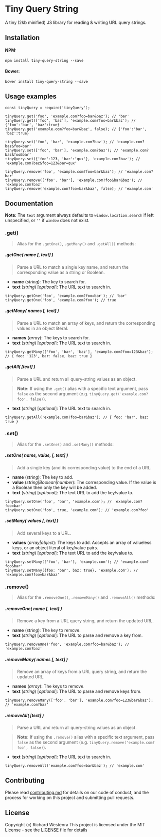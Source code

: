 # Tiny Query String

A tiny (2kb minified) JS library for reading & writing URL query strings.

## Installation

#### NPM:
```
npm install tiny-query-string --save
```

#### Bower:
```
bower install tiny-query-string --save
```

## Usage examples
```
const tinyQuery = require('tinyQuery');

tinyQuery.get('foo', 'example.com?foo=bar&baz'); // 'bar'
tinyQuery.get(['foo', 'baz'], 'example.com?foo=bar&baz'); // {'foo':'bar', 'baz':true}
tinyQuery.get('example.com?foo=bar&baz', false); // {'foo':'bar', 'baz':true}

tinyQuery.set('foo', 'bar', 'example.com?baz'); // 'example.com?baz&foo=bar'
tinyQuery.set(['foo', 'bar'], 'example.com?baz'); // 'example.com?baz&foo&bar'
tinyQuery.set({'foo':123, 'bar':'qux'}, 'example.com?baz'); // 'example.com?baz&foo=123&bar=qux'

tinyQuery.remove('foo', 'example.com?foo=bar&baz'); // 'example.com?bar'
tinyQuery.remove(['foo', 'bar'], 'example.com?foo&bar&baz'); // 'example.com?baz'
tinyQuery.remove('example.com?foo=bar&baz', false); // 'example.com'
```

## Documentation

**Note:** The `text` argument always defaults to `window.location.search` if left unspecified, or `''` if `window` does not exist.

### .get()
> Alias for the `.getOne()`, `.getMany()` and `.getAll()` methods:

##### .getOne( name [, text] )
> Parse a URL to match a single key name, and return the corresponding value as a string or Boolean.

- **name** (_string_): The key to search for.
- **text** (_string_) [_optional_]: The URL text to search in.
```
tinyQuery.getOne('foo', 'example.com?foo=bar'); // 'bar'
tinyQuery.getOne('foo', 'example.com?foo'); // true
```

##### .getMany( names [, text] )
> Parse a URL to match an array of keys, and return the corresponding values in an object literal.

- **names** (_array_): The keys to search for.
- **text** (_string_) [_optional_]: The URL text to search in.
```
tinyQuery.getMany(['foo', 'bar', 'baz'], 'example.com?foo=123&baz'); // { foo: '123', bar: false, baz: true }
```

##### .getAll( [text] )
> Parse a URL and return all query-string values as an object.

> **Note:** If using the `.get()` alias with a specific text argument, pass `false` as the second argument (e.g. `tinyQuery.get('example.com?foo', false)`).

- **text** (_string_) [_optional_]: The URL text to search in.
```
tinyQuery.getAll('example.com?foo=bar&baz'); // { foo: 'bar', baz: true }
```

### .set()
> Alias for the `.setOne()` and `.setMany()` methods:

##### .setOne( name, value, [, text] )
> Add a single key (and its corresponding value) to the end of a URL.

- **name** (_string_): The key to add.
- **value** (_string|Boolean|number_): The corresponding value. If the value is a Boolean then only the key will be added.
- **text** (_string_) [_optional_]: The text URL to add the key/value to.
```
tinyQuery.setOne('foo', 'bar', 'example.com'); // 'example.com?foo=bar'
tinyQuery.setOne('foo', true, 'example.com'); // 'example.com?foo'
```

##### .setMany( values [, text] )
> Add several keys to a URL.

- **values** (_array|object_): The keys to add. Accepts an array of valueless keys, or an object literal of key/value pairs.
- **text** (_string_) [_optional_]: The text URL to add the key/value to.
```
tinyQuery.setMany(['foo', 'bar'], 'example.com'); // 'example.com?foo&bar'
tinyQuery.setMany({foo: 'bar', baz: true}, 'example.com'); // 'example.com?foo=bar&baz'
```

### .remove()
> Alias for the `.removeOne()`, `.removeMany()` and `.removeAll()` methods:


##### .removeOne( name [, text] )
> Remove a key from a URL query string, and return the updated URL.

- **name** (_string_): The key to remove.
- **text** (_string_) [_optional_]: The URL to parse and remove a key from.
```
tinyQuery.removeOne('foo', 'example.com?foo=bar&baz'); // 'example.com?baz'
```

##### .removeMany( names [, text] )
> Remove an array of keys from a URL query string, and return the updated URL.

- **names** (_array_): The keys to remove.
- **text** (_string_) [_optional_]: The URL to parse and remove keys from.
```
tinyQuery.removeMany(['foo', 'bar'], 'example.com?foo=123&bar&baz'); // 'example.com?baz'
```

##### .removeAll( [text] )
> Parse a URL and return all query-string values as an object.

> **Note:** If using the `.remove()` alias with a specific text argument, pass `false` as the second argument (e.g. `tinyQuery.remove('example.com?foo', false)`).

- **text** (_string_) [_optional_]: The URL text to search in.
```
tinyQuery.removeAll('example.com?foo=bar&baz'); // 'example.com'
```


## Contributing

Please read [contributing.md](contributing.md) for details on our code of conduct, and the process for working on this project and submitting pull requests.


## License

Copyright (c) Richard Westenra
This project is licensed under the MIT License - see the [LICENSE](LICENSE) file for details